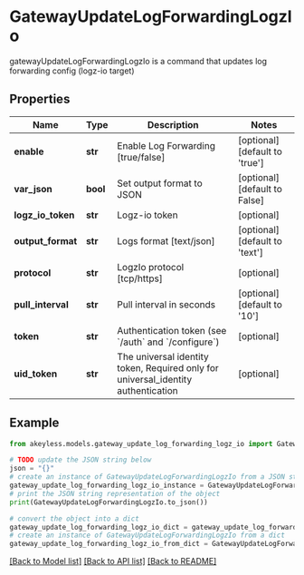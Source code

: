 # GatewayUpdateLogForwardingLogzIo

gatewayUpdateLogForwardingLogzIo is a command that updates log forwarding config (logz-io target)

## Properties

Name | Type | Description | Notes
------------ | ------------- | ------------- | -------------
**enable** | **str** | Enable Log Forwarding [true/false] | [optional] [default to 'true']
**var_json** | **bool** | Set output format to JSON | [optional] [default to False]
**logz_io_token** | **str** | Logz-io token | [optional] 
**output_format** | **str** | Logs format [text/json] | [optional] [default to 'text']
**protocol** | **str** | LogzIo protocol [tcp/https] | [optional] 
**pull_interval** | **str** | Pull interval in seconds | [optional] [default to '10']
**token** | **str** | Authentication token (see &#x60;/auth&#x60; and &#x60;/configure&#x60;) | [optional] 
**uid_token** | **str** | The universal identity token, Required only for universal_identity authentication | [optional] 

## Example

```python
from akeyless.models.gateway_update_log_forwarding_logz_io import GatewayUpdateLogForwardingLogzIo

# TODO update the JSON string below
json = "{}"
# create an instance of GatewayUpdateLogForwardingLogzIo from a JSON string
gateway_update_log_forwarding_logz_io_instance = GatewayUpdateLogForwardingLogzIo.from_json(json)
# print the JSON string representation of the object
print(GatewayUpdateLogForwardingLogzIo.to_json())

# convert the object into a dict
gateway_update_log_forwarding_logz_io_dict = gateway_update_log_forwarding_logz_io_instance.to_dict()
# create an instance of GatewayUpdateLogForwardingLogzIo from a dict
gateway_update_log_forwarding_logz_io_from_dict = GatewayUpdateLogForwardingLogzIo.from_dict(gateway_update_log_forwarding_logz_io_dict)
```
[[Back to Model list]](../README.md#documentation-for-models) [[Back to API list]](../README.md#documentation-for-api-endpoints) [[Back to README]](../README.md)


